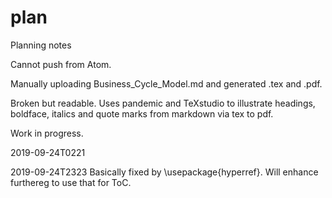 # plan
Planning notes

Cannot push from Atom.

Manually uploading Business_Cycle_Model.md and generated .tex and .pdf.

Broken but readable. Uses pandemic and TeXstudio to illustrate headings, boldface, italics and quote marks from markdown via tex to pdf.

Work in progress.

2019-09-24T0221

2019-09-24T2323 Basically fixed by \usepackage{hyperref}. Will enhance furthereg to use that for ToC.
